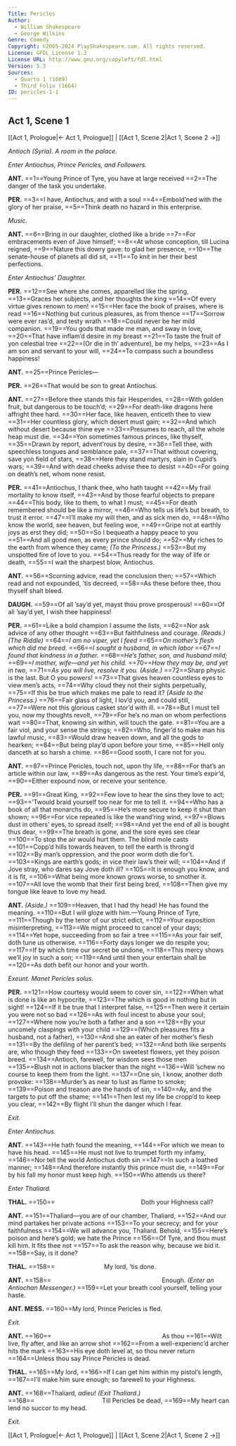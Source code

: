 ```yaml
---
Title: Pericles
Author: 
  - William Shakespeare
  - George Wilkins
Genre: Comedy
Copyright: ©2005-2024 PlayShakespeare.com. All rights reserved.
License: GFDL License 1.3
License URL: http://www.gnu.org/copyleft/fdl.html
Version: 5.3
Sources:
  - Quarto 1 (1609)
  - Third Folio (1664)
ID: pericles-1-1
---
```


## Act 1, Scene 1
[[Act 1, Prologue|← Act 1, Prologue]] | [[Act 1, Scene 2|Act 1, Scene 2 →]]

*Antioch (Syria). A room in the palace.*

*Enter Antiochus, Prince Pericles, and Followers.*

**ANT.**
==1==Young Prince of Tyre, you have at large received
==2==The danger of the task you undertake.

**PER.**
==3==I have, Antiochus, and with a soul
==4==Embold’ned with the glory of her praise,
==5==Think death no hazard in this enterprise.

*Music.*

**ANT.**
==6==Bring in our daughter, clothed like a bride
==7==For embracements even of Jove himself;
==8==At whose conception, till Lucina reigned,
==9==Nature this dowry gave: to glad her presence,
==10==The senate-house of planets all did sit,
==11==To knit in her their best perfections.

*Enter Antiochus’ Daughter.*

**PER.**
==12==See where she comes, apparelled like the spring,
==13==Graces her subjects, and her thoughts the king
==14==Of every virtue gives renown to men!
==15==Her face the book of praises, where is read
==16==Nothing but curious pleasures, as from thence
==17==Sorrow were ever ras’d, and testy wrath
==18==Could never be her mild companion.
==19==You gods that made me man, and sway in love,
==20==That have inflam’d desire in my breast
==21==To taste the fruit of yon celestial tree
==22==(Or die in th’ adventure), be my helps,
==23==As I am son and servant to your will,
==24==To compass such a boundless happiness!

**ANT.**
==25==Prince Pericles⁠—

**PER.**
==26==That would be son to great Antiochus.

**ANT.**
==27==Before thee stands this fair Hesperides,
==28==With golden fruit, but dangerous to be touch’d;
==29==For death-like dragons here affright thee hard.
==30==Her face, like heaven, enticeth thee to view
==31==Her countless glory, which desert must gain;
==32==And which without desert because thine eye
==33==Presumes to reach, all the whole heap must die.
==34==Yon sometimes famous princes, like thyself,
==35==Drawn by report, advent’rous by desire,
==36==Tell thee, with speechless tongues and semblance pale,
==37==That without covering, save yon field of stars,
==38==Here they stand martyrs, slain in Cupid’s wars;
==39==And with dead cheeks advise thee to desist
==40==For going on death’s net, whom none resist.

**PER.**
==41==Antiochus, I thank thee, who hath taught
==42==My frail mortality to know itself,
==43==And by those fearful objects to prepare
==44==This body, like to them, to what I must;
==45==For death remembered should be like a mirror,
==46==Who tells us life’s but breath, to trust it error.
==47==I’ll make my will then, and as sick men do,
==48==Who know the world, see heaven, but feeling woe,
==49==Gripe not at earthly joys as erst they did;
==50==So I bequeath a happy peace to you
==51==And all good men, as every prince should do;
==52==My riches to the earth from whence they came;
*(To the Princess.)*
==53==But my unspotted fire of love to you.
==54==Thus ready for the way of life or death,
==55==I wait the sharpest blow, Antiochus.

**ANT.**
==56==Scorning advice, read the conclusion then;
==57==Which read and not expounded, ’tis decreed,
==58==As these before thee, thou thyself shalt bleed.

**DAUGH.**
==59==Of all ’say’d yet, mayst thou prove prosperous!
==60==Of all ’say’d yet, I wish thee happiness!

**PER.**
==61==Like a bold champion I assume the lists,
==62==Nor ask advice of any other thought
==63==But faithfulness and courage.
*(Reads.)*
*(The Riddle)*
==64==*I am no viper, yet I feed*
==65==*On mother’s flesh which did me breed.*
==66==*I sought a husband, in which labor*
==67==*I found that kindness in a father.*
==68==*He’s father, son, and husband mild;*
==69==*I mother, wife—and yet his child.*
==70==*How they may be, and yet in two,*
==71==*As you will live, resolve it you.*
*(Aside.)*
==72==Sharp physic is the last. But O you powers!
==73==That gives heaven countless eyes to view men’s acts,
==74==Why cloud they not their sights perpetually,
==75==If this be true which makes me pale to read it?
*(Aside to the Princess.)*
==76==Fair glass of light, I lov’d you, and could still,
==77==Were not this glorious casket stor’d with ill.
==78==But I must tell you, now my thoughts revolt,
==79==For he’s no man on whom perfections wait
==80==That, knowing sin within, will touch the gate.
==81==You are a fair viol, and your sense the strings;
==82==Who, finger’d to make man his lawful music,
==83==Would draw heaven down, and all the gods to hearken;
==84==But being play’d upon before your time,
==85==Hell only danceth at so harsh a chime.
==86==Good sooth, I care not for you.

**ANT.**
==87==Prince Pericles, touch not, upon thy life,
==88==For that’s an article within our law,
==89==As dangerous as the rest. Your time’s expir’d,
==90==Either expound now, or receive your sentence.

**PER.**
==91==Great King,
==92==Few love to hear the sins they love to act;
==93==’Twould braid yourself too near for me to tell it.
==94==Who has a book of all that monarchs do,
==95==He’s more secure to keep it shut than shown;
==96==For vice repeated is like the wand’ring wind,
==97==Blows dust in others’ eyes, to spread itself;
==98==And yet the end of all is bought thus dear,
==99==The breath is gone, and the sore eyes see clear
==100==To stop the air would hurt them. The blind mole casts
==101==Copp’d hills towards heaven, to tell the earth is throng’d
==102==By man’s oppression, and the poor worm doth die for’t.
==103==Kings are earth’s gods; in vice their law’s their will;
==104==And if Jove stray, who dares say Jove doth ill?
==105==It is enough you know, and it is fit,
==106==What being more known grows worse, to smother it.
==107==All love the womb that their first being bred,
==108==Then give my tongue like leave to love my head.

**ANT.**
*(Aside.)*
==109==Heaven, that I had thy head! He has found the meaning.
==110==But I will gloze with him.—Young Prince of Tyre,
==111==Though by the tenor of our strict edict,
==112==Your exposition misinterpreting,
==113==We might proceed to cancel of your days;
==114==Yet hope, succeeding from so fair a tree
==115==As your fair self, doth tune us otherwise.
==116==Forty days longer we do respite you;
==117==If by which time our secret be undone,
==118==This mercy shows we’ll joy in such a son;
==119==And until then your entertain shall be
==120==As doth befit our honor and your worth.

*Exeunt. Manet Pericles solus.*

**PER.**
==121==How courtesy would seem to cover sin,
==122==When what is done is like an hypocrite,
==123==The which is good in nothing but in sight!
==124==If it be true that I interpret false,
==125==Then were it certain you were not so bad
==126==As with foul incest to abuse your soul;
==127==Where now you’re both a father and a son
==128==By your uncomely claspings with your child
==129==(Which pleasures fits a husband, not a father),
==130==And she an eater of her mother’s flesh
==131==By the defiling of her parent’s bed;
==132==And both like serpents are, who though they feed
==133==On sweetest flowers, yet they poison breed.
==134==Antioch, farewell, for wisdom sees those men
==135==Blush not in actions blacker than the night
==136==Will ’schew no course to keep them from the light.
==137==One sin, I know, another doth provoke:
==138==Murder’s as near to lust as flame to smoke;
==139==Poison and treason are the hands of sin,
==140==Ay, and the targets to put off the shame;
==141==Then lest my life be cropp’d to keep you clear,
==142==By flight I’ll shun the danger which I fear.

*Exit.*

*Enter Antiochus.*

**ANT.**
==143==He hath found the meaning,
==144==For which we mean to have his head.
==145==He must not live to trumpet forth my infamy,
==146==Nor tell the world Antiochus doth sin
==147==In such a loathed manner;
==148==And therefore instantly this prince must die,
==149==For by his fall my honor must keep high.
==150==Who attends us there?

*Enter Thaliard.*

**THAL.**
==150==              Doth your Highness call?

**ANT.**
==151==Thaliard—you are of our chamber, Thaliard,
==152==And our mind partakes her private actions
==153==To your secrecy; and for your faithfulness
==154==We will advance you, Thaliard. Behold,
==155==Here’s poison and here’s gold; we hate the Prince
==156==Of Tyre, and thou must kill him. It fits thee not
==157==To ask the reason why, because we bid it.
==158==Say, is it done?

**THAL.**
==158==        My lord, ’tis done.

**ANT.**
==158==                  Enough.
*(Enter an Antiochan Messenger.)*
==159==Let your breath cool yourself, telling your haste.

**ANT. MESS.**
==160==My lord, Prince Pericles is fled.

*Exit.*

**ANT.**
==160==                  As thou
==161==Wilt live, fly after, and like an arrow shot
==162==From a well-experienc’d archer hits the mark
==163==His eye doth level at, so thou never return
==164==Unless thou say Prince Pericles is dead.

**THAL.**
==165==My lord,
==166==If I can get him within my pistol’s length,
==167==I’ll make him sure enough; so farewell to your Highness.

**ANT.**
==168==Thaliard, *adieu*!
*(Exit Thaliard.)*
==168==           Till Pericles be dead,
==169==My heart can lend no succor to my head.

*Exit.*

[[Act 1, Prologue|← Act 1, Prologue]] | [[Act 1, Scene 2|Act 1, Scene 2 →]]
